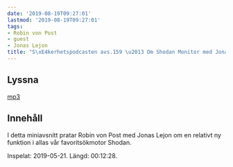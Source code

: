 ```yaml
---
date: '2019-08-19T09:27:01'
lastmod: '2019-08-19T09:27:01'
tags:
- Robin von Post
- guest
- Jonas Lejon
title: "S\xE4kerhetspodcasten avs.159 \u2013 Om Shodan Monitor med Jonas Lejon"
---
```

## Lyssna

[mp3](http://traffic.libsyn.com/sakerhetspodcasten/2019-05-21_Jonas_Lejon.mp3)

## Innehåll

I detta miniavsnitt pratar Robin von Post med Jonas Lejon om en relativt ny funktion
i allas vår favoritsökmotor Shodan.

Inspelat: 2019-05-21. Längd: 00:12:28.

